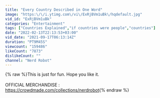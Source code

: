 ```yaml
---
title: "Every Country Described in One Word"
image: "https:\/\/i.ytimg.com\/vi\/ExRjBVm1uBk\/hqdefault.jpg"
vid_id: "ExRjBVm1uBk"
categories: "Entertainment"
tags: ["Countries Explained","if countries were people","countries"]
date: "2022-02-13T22:13:53+03:00"
vid_date: "2021-09-17T06:13:14Z"
duration: "PT9M45S"
viewcount: "159486"
likeCount: "7873"
dislikeCount: ""
channel: "Nerd Robot"
---
```

{% raw %}This is just for fun. Hope you like it.<br /><br />OFFICIAL MERCHANDISE :<br /><a rel="nofollow" target="blank" href="https://crowdmade.com/collections/nerdrobot">https://crowdmade.com/collections/nerdrobot</a>{% endraw %}
